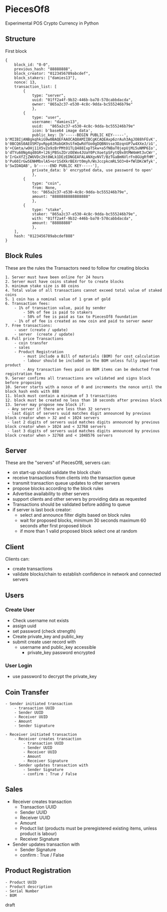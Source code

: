 # PiecesOf8
Experimental POS Crypto Currency in Python

## Structure

First block

```
{
	block_id: "0-0",
	previous_hash: "88888888",
	block_creator: "0123456789abcdef",
	block_stakers: ["damies13"],
	nonce: 13,
	transaction_list: [
		{
			type: "server",
			uuid: "01ff2a4f-9b32-446b-ba78-578cabbdacda",
			owner: "865a2c37-e530-4c8c-9dda-bc555246b79e"
			},
		{
			type: "user",
			username: "damies13",
			uuid:	"865a2c37-e530-4c8c-9dda-bc555246b79e"
			icon: b'base64 image data',
			public_key: [b'-----BEGIN PUBLIC KEY-----', b'MIIBIjANBgkqhkiG9w0BAQEFAAOCAQ8AMIIBCgKCAQEAxp6zrAuh3AgJO88hFEvK', b'0BCQ6S0AEO5M7pvRpp0JRobGK9sSfmQwRdfUo0gDQBNVsse3DzqnUP7w4XXeJ/iG', b'+CGmta/wOHj11X5vZo9zBrPMtO1TLQ488IxpTSkw+a5fNBaT0jepUjMi5uNMP6Io', b'dTYu60Ng4qd8GR+l26jPBSsZOrzOEWx4JUaY0PcXoetpSFytQ9x0tMW4mHt3vCWr', b'IrGxXfZjZWUVDc2kt8WLk1DEzEDNGEAFALANXgvNV7/BzTGaBmNVlrFn8GUgRfHM', b'Pu60IrGw5ENHMbvlA5+or1SdXkrBEXrt0myh/WsJccpkcmRL5O3+8+fWlDKcWfyk', b'SwIDAQAB', b'-----END PUBLIC KEY-----'],
			private_data: b' encrypted data, use password to open'
			},
		{
			type: "coin",
			from: None,
			to: "865a2c37-e530-4c8c-9dda-bc555246b79e",
			amount: "8888888888888888"
			},
		{
			type: "stake",
			staker: "865a2c37-e530-4c8c-9dda-bc555246b79e",
			with: "01ff2a4f-9b32-446b-ba78-578cabbdacda",
			amount: "88888888"
			},
	],
	hash: "0123456789abcdef888"
}
```

## Block Rules

These are the rules the Transactors need to follow for creating blocks

	1. Server must have been online for 24 hours
	2. Server must have coins staked for to create blocks
	3. minimum stake size is 88 coins
	4. Total value of all transactions cannot exceed total value of staked coins
	5. 1 coin has a nominal value of 1 gram of gold
	6. Transaction fees:
		- 1% of transaction value, paid by sender
			- 50% of fee is paid to stakers
			- 50% of fee is paid as tax to PiecesOf8 foundation
		- 1% of of fee is created as new coin and paid to server owner
	7. Free transactions:
		- user (create / update)
		- server  (create / update)
	8. Full price Transactions
		- coin transfer
		- sales
		- Product Registration
			- must include a Bill of materials (BOM) for cost calculation
			- labour should be included in the BOM unless fully imported product
			- Any transaction fees paid on BOM items can be deducted from registration fee
	9. Server confirms all transactions are validated and signs block before proposing
	10. Server starts with a nonce of 0 and increments the nonce until the block hash ends with 888
	11. block must contain a minimum of 3 transactions
	12. block must be created no less than 10 seconds after previous block
	13. Server may propose new block if:
	 - Any server if there are less than 32 servers
	 - last digit of servers uuid matches digit announced by previous block creator when > 32 and < 1024 servers
	 - last 2 digits of servers uuid matches digits announced by previous block creator when > 1024 and < 32768 servers
	 - last 3 digits of servers uuid matches digits announced by previous block creator when > 32768 and < 1048576 servers

## Server

These are the "servers" of PiecesOf8, servers can:
 - on start-up should validate the block chain
 - receive transactions from clients into the transaction queue
 - transmit transaction queue updates to other servers
 - propose blocks according to the block rules
 - Advertise availability to other servers
 - support clients and other servers by providing data as requested
 - Transactions should be validated before adding to queue
 - if server is last bock creator:
 	- select and announce filter digits based on block rules
 	- wait for proposed blocks, minimum 30 seconds maximum 60 seconds after first proposed block
	- if more than 1 valid proposed block select one at random

## Client

Clients can:
 - create transactions
 - validate blocks/chain to establish confidence in network and connected servers

## Users

###	Create User
 - Check username not exists
 - assign uuid
 - set password (check strength)
 - Create private_key and public_key
 - submit create user record with
   - username and public_key accessible
	 - private_key password encrypted

###	User Login
 - use password to decrypt the private_key

## Coin Transfer

	- Sender initiated transaction
		- transaction UUID
		- Sender UUID
		- Receiver UUID
		- Amount
		- Sender Signature

	- Receiver initiated transaction
		- Receiver creates transaction
			- transaction UUID
			- Sender UUID
			- Receiver UUID
			- Amount
			- Receiver Signature
		- Sender updates transaction with
			- Sender Signature
			- confirm : True / False

## Sales

- Receiver creates transaction
	- Transaction UUID
	- Sender UUID
	- Receiver UUID
	- Amount
	- Product list (products must be preregistered existing items, unless product is labour)
	- Receiver Signature
- Sender updates transaction with
	- Sender Signature
	- confirm : True / False

## Product Registration

	- Product UUID
	- Product description
	- Serial Number
	- BOM












draft

